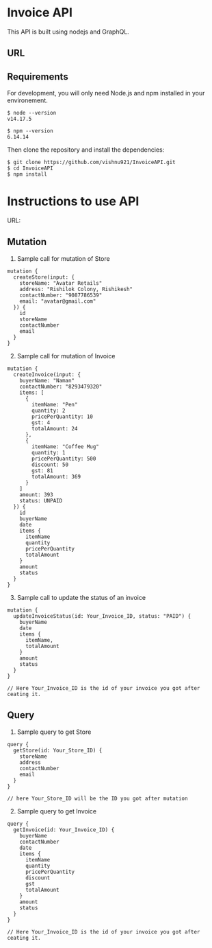 # Invoice API

This API is built using nodejs and GraphQL.

## URL 

## Requirements

For development, you will only need Node.js and npm installed in your environement.

```
$ node --version
v14.17.5

$ npm --version
6.14.14
```

Then clone the repository and install the dependencies:

```
$ git clone https://github.com/vishnu921/InvoiceAPI.git
$ cd InvoiceAPI
$ npm install
```

# Instructions to use API

URL: 

## Mutation
1. Sample call for mutation of Store
```
mutation {
  createStore(input: {
    storeName: "Avatar Retails"
    address: "Rishilok Colony, Rishikesh"
    contactNumber: "9087786539"
    email: "avatar@gmail.com"
  }) {
    id
    storeName
    contactNumber
    email
  }
}
```

2. Sample call for mutation of Invoice
```
mutation {
  createInvoice(input: {
    buyerName: "Naman"
    contactNumber: "8293479320"
    items: [
      {
        itemName: "Pen"
        quantity: 2
        pricePerQuantity: 10
        gst: 4
        totalAmount: 24
      },
      {
        itemName: "Coffee Mug"
        quantity: 1
        pricePerQuantity: 500
        discount: 50
        gst: 81
        totalAmount: 369
      }
    ]
    amount: 393
    status: UNPAID
  }) {
    id
    buyerName
    date
    items {
      itemName
      quantity
      pricePerQuantity
      totalAmount
    }
    amount
    status
  }
}
```

3. Sample call to update the status of an invoice
```
mutation {
  updateInvoiceStatus(id: Your_Invoice_ID, status: "PAID") {
    buyerName
	date
    items {
      itemName,
      totalAmount
    }
    amount
    status
  }
}

// Here Your_Invoice_ID is the id of your invoice you got after ceating it.
```

## Query
1. Sample query to get Store
```
query {
  getStore(id: Your_Store_ID) {
    storeName
    address
    contactNumber
    email
  }
}

// here Your_Store_ID will be the ID you got after mutation
```

2. Sample query to get Invoice
```
query {
  getInvoice(id: Your_Invoice_ID) {
    buyerName
    contactNumber
    date
    items {
      itemName
      quantity
      pricePerQuantity
      discount
      gst
      totalAmount
    }
    amount
    status
  }
}

// Here Your_Invoice_ID is the id of your invoice you got after ceating it.
```